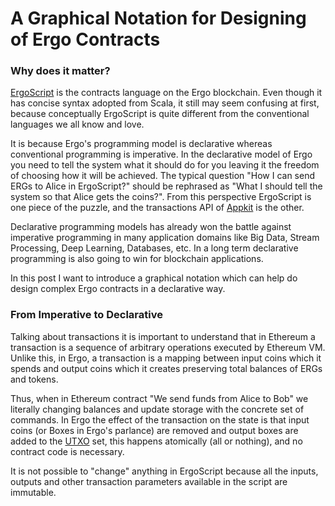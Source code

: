 # A Graphical Notation for Designing of Ergo Contracts

### Why does it matter? 

[ErgoScript](https://ergoplatform.org/docs/ErgoScript.pdf) is the contracts language on
the Ergo blockchain. Even though it has concise syntax adopted from Scala, it still may
seem confusing at first, because conceptually ErgoScript is quite different from the
conventional languages we all know and love.

It is because Ergo's programming model is declarative whereas conventional programming is
imperative. In the declarative model of Ergo you need to tell the system what it should do
for you leaving it the freedom of choosing how it will be achieved. The typical question
"How I can send ERGs to Alice in ErgoScript?" should be rephrased as "What I should tell
the system so that Alice gets the coins?". From this perspective ErgoScript is one piece
of the puzzle, and the transactions API of
[Appkit](https://github.com/aslesarenko/ergo-appkit) is the other.

Declarative programming models has already won the battle against imperative programming in
many application domains like Big Data, Stream Processing, Deep Learning, Databases, etc. 
In a long term declarative programming is also going to win for blockchain applications.

In this post I want to introduce a graphical notation which can help do design complex
Ergo contracts in a declarative way.

### From Imperative to Declarative

Talking about transactions it is important to understand that in Ethereum a transaction
is a sequence of arbitrary operations executed by Ethereum VM. Unlike this, in Ergo, a
transaction is a mapping between input coins which it spends and output coins which it
creates preserving total balances of ERGs and tokens.

Thus, when in Ethereum contract "We send funds from Alice to Bob" we literally changing
balances and update storage with the concrete set of commands. In Ergo the effect of the
transaction on the state is that input coins (or Boxes in Ergo's parlance) are removed and
output boxes are added to the [UTXO](https://en.wikipedia.org/wiki/Unspent_transaction_output)
set, this happens atomically (all or nothing), and no contract code is necessary.   


It is not possible to "change" anything in ErgoScript because all the inputs, outputs and
other transaction parameters available in the script are immutable.
 

